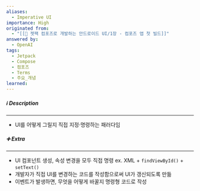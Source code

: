 ```yaml
---
aliases:
  - Imperative UI
importance: High
originated from:
  - "[[📘 젯팩 컴포즈로 개발하는 안드로이드 UI/1장 - 컴포즈 앱 첫 빌드]]"
answered by:
  - OpenAI
tags:
  - Jetpack
  - Compose
  - 컴포즈
  - Terms
  - 주요_개념
learned:
---
```

##### ℹ️ Description
---
- UI를 어떻게 그릴지 직접 지정·명령하는 패러다임

##### ➕ Extra
---
- UI 컴포넌트 생성, 속성 변경을 모두 직접 명령
  ex. XML + `findViewById()` + `setText()`
- 개발자가 직접 UI를 변경하는 코드를 작성함으로써 UI가 갱신되도록 만듦
- 이벤트가 발생하면, 무엇을 어떻게 바꿀지 명령형 코드로 작성
